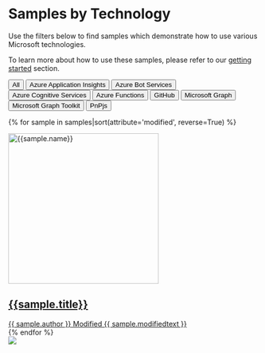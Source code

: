 # Samples by Technology

Use the filters below to find samples which demonstrate how to use various Microsoft technologies.

To learn more about how to use these samples, please refer to our [getting started](../gettingstarted/index.md) section.

 <div class="well">
  <div class="button-group filters-button-group">
   <button class="button is-checked" data-filter="hasTech">All</button>
<button class="button" data-filter="hasInsights">Azure Application Insights</button>
<button class="button" data-filter="hasBot">Azure Bot Services</button>
<button class="button" data-filter="[data-technology*='AzureCognitiveServices']">Azure Cognitive Services</button>
<button class="button" data-filter="hasFunctions">Azure Functions</button>
<button class="button" data-filter="hasGitHub">GitHub</button>
<button class="button" data-filter="[data-technology*='MSGraph']">Microsoft Graph</button>
<button class="button" data-filter="[data-technology*='MGT']">Microsoft Graph Toolkit</button>
<button class="button" data-filter="hasPnPjs">PnPjs</button>
  </div>
</div>

<div class="grid">

{% for sample in samples|sort(attribute='modified', reverse=True) %}

<div class="sample-item" data-framework="{{sample.framework}}" data-spfx="{{sample.spfx}}" data-modified="{{sample.modified}}" data-title="{{ sample.title }}" data-thumbnail="{{sample.thumbnail}}" data-technology={{sample.technology}}>
  <div class="sample">
    <div class="sample-video"><i class="ms-Icon ms-Icon--VideoSolid" aria-hidden="true"></i></div>
    <div class="sample-img">
      <a class="sample-link"
        href="{{sample.url}}"
        title="{{sample.summary}}">
        <picture>
          <img src="../../img/thumbnails/sm/{{ sample.name }}.png" width="302" alt="{{sample.name}}" data-fullsize="{{sample.thumbnail}}" data-orig="../../img/thumbnails/sm/{{ sample.name }}.png"/>
        </picture>
      </a>
    </div>
  </div>
      <a href="{{sample.url}}"
      title="{{ sample.summary }}">
  <h2 class="name">
      {{sample.title}}</h2>
      <div class="sample-activity">
  <span class="author" title="{{ sample.author }}">{{ sample.author }}</span>
  <span class="modified">Modified {{ sample.modifiedtext }}</span>
  </div>
  </a>

</div>
    {% endfor %}
</div>

<img src="https://telemetry.sharepointpnp.com/sp-dev-fx-webparts/docs/samples/year" />